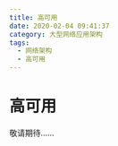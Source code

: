 ```yaml
---
title: 高可用
date: 2020-02-04 09:41:37
category: 大型网络应用架构
tags: 
  - 网络架构
  - 高可用
---
```


# 高可用

敬请期待……